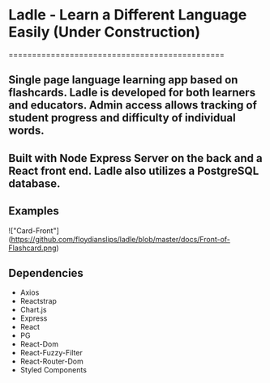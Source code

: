 # Ladle - Learn a Different Language Easily (Under Construction)

==============================================

## Single page language learning app based on flashcards. Ladle is developed for both learners and educators. Admin access allows tracking of student progress and difficulty of individual words.

## Built with Node Express Server on the back and a React front end. Ladle also utilizes a PostgreSQL database.


## Examples

!["Card-Front"] (https://github.com/floydianslips/ladle/blob/master/docs/Front-of-Flashcard.png)
<!-- ![Admin-Dashboard] (docs/Admin-Dashboard.png)
![Word-Edit] (docs/Word-Edit.png)
![User-Edit] (docs/User-Edit.png)
![Fuzzy-Search] (docs/Fuzzy-Search.png) -->

## Dependencies

* Axios
* Reactstrap
* Chart.js
* Express
* React
* PG
* React-Dom
* React-Fuzzy-Filter
* React-Router-Dom
* Styled Components
